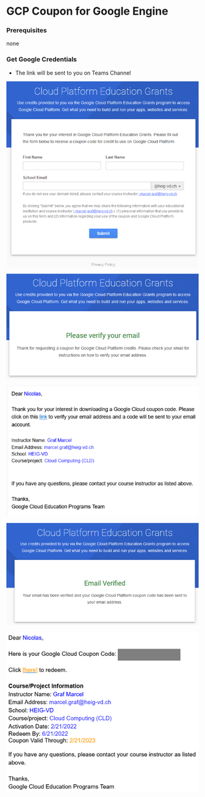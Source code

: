 # GCP Coupon for Google Engine

### Prerequisites

none

### Get Google Credentials

* The link will be sent to you on Teams Channel

![Request](<../../../../../.gitbook/assets/image (7).png>)

![](<../../../../../.gitbook/assets/image (1) (1) (1).png>)

![Email to confirm the register](<../../../../../.gitbook/assets/image (8) (1).png>)

![Confirmation](<../../../../../.gitbook/assets/image (12).png>)

![Coupon received by email](<../../../../../.gitbook/assets/image (17).png>)

